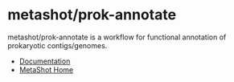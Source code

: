 # metashot/prok-annotate

metashot/prok-annotate is a workflow for functional annotation of prokaryotic
contigs/genomes.

- [Documentation](https://metashot.github.io/workflows/prok-annotate)
- [MetaShot Home](https://metashot.github.io/)
